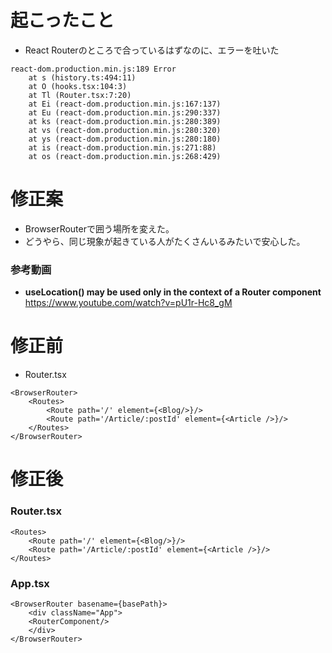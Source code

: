 # 起こったこと
- React Routerのところで合っているはずなのに、エラーを吐いた
```
react-dom.production.min.js:189 Error
    at s (history.ts:494:11)
    at O (hooks.tsx:104:3)
    at Tl (Router.tsx:7:20)
    at Ei (react-dom.production.min.js:167:137)
    at Eu (react-dom.production.min.js:290:337)
    at ks (react-dom.production.min.js:280:389)
    at vs (react-dom.production.min.js:280:320)
    at ys (react-dom.production.min.js:280:180)
    at is (react-dom.production.min.js:271:88)
    at os (react-dom.production.min.js:268:429)
```
# 修正案
- BrowserRouterで囲う場所を変えた。
- どうやら、同じ現象が起きている人がたくさんいるみたいで安心した。
### 参考動画
- **useLocation() may be used only in the context of a Router component**<br>
https://www.youtube.com/watch?v=pU1r-Hc8_gM

# 修正前
- Router.tsx
```tsx
<BrowserRouter>
    <Routes>
        <Route path='/' element={<Blog/>}/>
        <Route path='/Article/:postId' element={<Article />}/>
    </Routes>
</BrowserRouter>
```

# 修正後
### Router.tsx
```tsx
<Routes>
    <Route path='/' element={<Blog/>}/>
    <Route path='/Article/:postId' element={<Article />}/>
</Routes>
```
### App.tsx
```tsx
<BrowserRouter basename={basePath}>
    <div className="App">
    <RouterComponent/>
    </div>
</BrowserRouter>
```